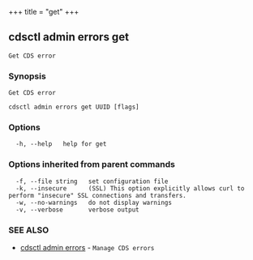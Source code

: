 +++
title = "get"
+++
## cdsctl admin errors get

`Get CDS error`

### Synopsis

`Get CDS error`

```
cdsctl admin errors get UUID [flags]
```

### Options

```
  -h, --help   help for get
```

### Options inherited from parent commands

```
  -f, --file string   set configuration file
  -k, --insecure      (SSL) This option explicitly allows curl to perform "insecure" SSL connections and transfers.
  -w, --no-warnings   do not display warnings
  -v, --verbose       verbose output
```

### SEE ALSO

* [cdsctl admin errors](/manual/components/cdsctl/admin/errors/)	 - `Manage CDS errors`

